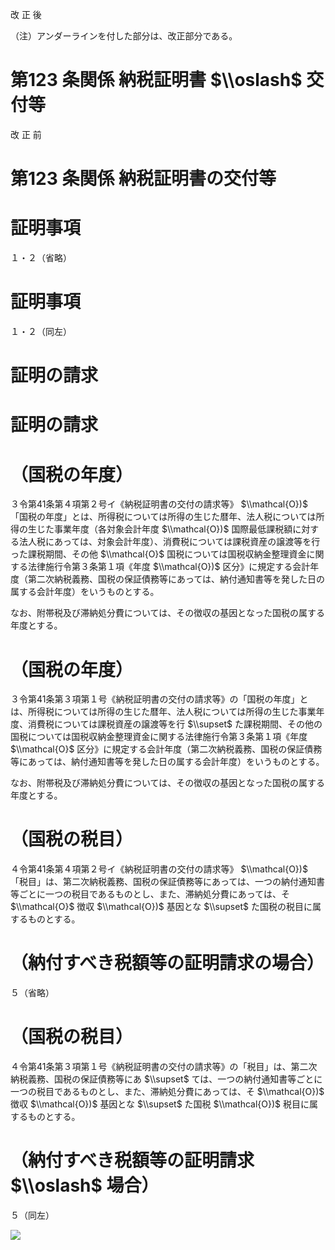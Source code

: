 改 正 後

（注）アンダーラインを付した部分は、改正部分である。

# 第123 条関係 納税証明書 $\\oslash$ 交付等

改 正 前

# 第123 条関係 納税証明書の交付等

# 証明事項

１・２（省略）

# 証明事項

１・２（同左）

# 証明の請求

# 証明の請求

# （国税の年度）

３令第41条第４項第２号イ《納税証明書の交付の請求等》 $\\mathcal{O})$ 「国税の年度」とは、所得税については所得の生じた暦年、法人税については所得の生じた事業年度（各対象会計年度 $\\mathcal{O})$ 国際最低課税額に対する法人税にあっては、対象会計年度）、消費税については課税資産の譲渡等を行った課税期間、その他 $\\mathcal{O}$ 国税については国税収納金整理資金に関する法律施行令第３条第１項《年度 $\\mathcal{O})$ 区分》に規定する会計年度（第二次納税義務、国税の保証債務等にあっては、納付通知書等を発した日の属する会計年度）をいうものとする。

なお、附帯税及び滞納処分費については、その徴収の基因となった国税の属する年度とする。

# （国税の年度）

３令第41条第３項第１号《納税証明書の交付の請求等》の「国税の年度」とは、所得税については所得の生じた暦年、法人税については所得の生じた事業年度、消費税については課税資産の譲渡等を行 $\\supset$ た課税期間、その他の国税については国税収納金整理資金に関する法律施行令第３条第１項《年度 $\\mathcal{O}$ 区分》に規定する会計年度（第二次納税義務、国税の保証債務等にあっては、納付通知書等を発した日の属する会計年度）をいうものとする。

なお、附帯税及び滞納処分費については、その徴収の基因となった国税の属する年度とする。

# （国税の税目）

４令第41条第４項第２号イ《納税証明書の交付の請求等》 $\\mathcal{O})$ 「税目」は、第二次納税義務、国税の保証債務等にあっては、一つの納付通知書等ごとに一つの税目であるものとし、また、滞納処分費にあっては、そ $\\mathcal{O}$ 徴収 $\\mathcal{O})$ 基因とな $\\supset$ た国税の税目に属するものとする。

# （納付すべき税額等の証明請求の場合）

５（省略）

# （国税の税目）

４令第41条第３項第１号《納税証明書の交付の請求等》の「税目」は、第二次納税義務、国税の保証債務等にあ $\\supset$ ては、一つの納付通知書等ごとに一つの税目であるものとし、また、滞納処分費にあっては、そ $\\mathcal{O})$ 徴収 $\\mathcal{O})$ 基因とな $\\supset$ た国税 $\\mathcal{O})$ 税目に属するものとする。

# （納付すべき税額等の証明請求 $\\oslash$ 場合）

５（同左）

![](https://www.nta.go.jp/tmp/b5c1170e-2813-417c-b8a1-cc93c44cd14b/images/2ae096fdbd77067fddf2b5e6972f46b6a70f8e2f602a49195057a5dd2480200a.jpg)